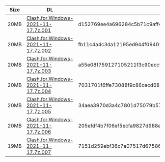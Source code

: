 |    Size   |     DL  | sha512sum |
|  ---  |  ---  |  ---  |
| 20MB | [Clash.for.Windows-2021-11-17.7z.001](https://cdn.jsdelivr.net/gh/appleians/cfw_intel@main/Clash.for.Windows-2021-11-17.7z.001) | d152769ee4a696284c5b71c9aff486b04c6153fdccebe497b894ca86f5fdfc617a1b4d78fbc01af8bef4f69b6da91df7a0b8eef98efbdb6fd30f4f585fb52e68 |
| 20MB | [Clash.for.Windows-2021-11-17.7z.002](https://cdn.jsdelivr.net/gh/appleians/cfw_intel@main/Clash.for.Windows-2021-11-17.7z.002) | fb11c4a4c3da12195ed944f09401c4bcee4401524897599bfa0c1b3d19c1c1600937617607b867fe97f6efc697d1602bc9b18dabe9ce5157970f640372a4679a |
| 20MB | [Clash.for.Windows-2021-11-17.7z.003](https://cdn.jsdelivr.net/gh/appleians/cfw_intel@main/Clash.for.Windows-2021-11-17.7z.003) | a55e08f759127105211f3c90ecc9bae06e81ecdff72a9f15053085acbfca010ba3af45a8c53c3fbd4e3dcde70dab2dbf2f2f5899d68ab0640b8daf6c71806eb0 |
| 20MB | [Clash.for.Windows-2021-11-17.7z.004](https://cdn.jsdelivr.net/gh/appleians/cfw_intel@main/Clash.for.Windows-2021-11-17.7z.004) | 7031701f6ffe73088f9c86cecd683c0caa598263e3de8e86ebe9e1498da5718afa66b8ef6ad68d42987bec19fc81eea070e0d5c4122e984fbaa0239ab7c6df29 |
| 20MB | [Clash.for.Windows-2021-11-17.7z.005](https://cdn.jsdelivr.net/gh/appleians/cfw_intel@main/Clash.for.Windows-2021-11-17.7z.005) | 34aea3970d3a4c7801d75079b57b70e205a6697e11eac828842c1c08bfa71e4b83cfdbbdcde3a14caeaf896179fcc1f76d60942bd0066f6b7dfae9a6253af06f |
| 20MB | [Clash.for.Windows-2021-11-17.7z.006](https://cdn.jsdelivr.net/gh/appleians/cfw_intel@main/Clash.for.Windows-2021-11-17.7z.006) | 205efdf4b7f06ef5ecfa9827d988ecd8295b9ad871b19c7f4e937b0d1c343076dbf4cf19223f405a9ac5609e08eb3f9e92f6de5cae00ad4b1d6e019ca3240572 |
| 19MB | [Clash.for.Windows-2021-11-17.7z.007](https://cdn.jsdelivr.net/gh/appleians/cfw_intel@main/Clash.for.Windows-2021-11-17.7z.007) | 7151d259ebf36c7a07517d675864b9fc245e8ea807b928dd4e0a809655ed5417fed173c98936e421f7ab82e25eb318012f75aec4c44e6edc71b23530236529b1 |
